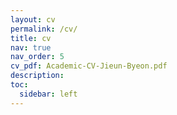 ```yaml
---
layout: cv
permalink: /cv/
title: cv
nav: true
nav_order: 5
cv_pdf: Academic-CV-Jieun-Byeon.pdf 
description:
toc:
  sidebar: left
---
```

